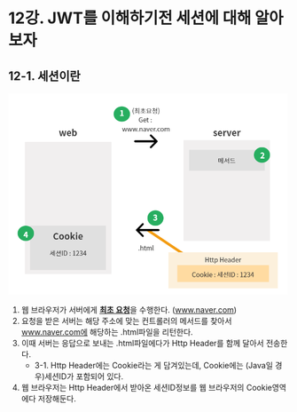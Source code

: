 # 12강. JWT를 이해하기전 세션에 대해 알아보자
## 12-1. 세션이란

<img src="./img/chapter12_1.png">

1. 웹 브라우저가 서버에게 <U>**최초 요청**</U>을 수행한다. (www.naver.com)
2. 요청을 받은 서버는 해당 주소에 맞는 컨트롤러의 메서드를 찾아서 www.naver.com에 해당하는 .html파일을 리턴한다.
3. 이때 서버는 응답으로 보내는 .html파일에다가 Http Header를 함께 달아서 전송한다.
    - 3-1. Http Header에는 Cookie라는 게 담겨있는데, Cookie에는 (Java일 경우)세션ID가 포함되어 있다. 
4. 웹 브라우저는 Http Header에서 받아온 세션ID정보를 웹 브라우저의 Cookie영역에다 저장해둔다.